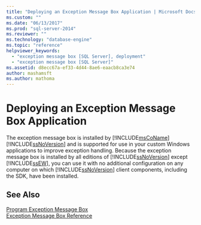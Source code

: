 ```yaml
---
title: "Deploying an Exception Message Box Application | Microsoft Docs"
ms.custom: ""
ms.date: "06/13/2017"
ms.prod: "sql-server-2014"
ms.reviewer: ""
ms.technology: "database-engine"
ms.topic: "reference"
helpviewer_keywords: 
  - "exception message box [SQL Server], deployment"
  - "exception message box [SQL Server]"
ms.assetid: d8ecc67a-ef33-4d44-8ae6-eaacb8ca3e74
author: mashamsft
ms.author: mathoma
---
```

# Deploying an Exception Message Box Application
  The exception message box is installed by [!INCLUDE[msCoName](../../includes/msconame-md.md)] [!INCLUDE[ssNoVersion](../../includes/ssnoversion-md.md)] and is supported for use in your custom Windows applications to improve exception handling. Because the exception message box is installed by all editions of [!INCLUDE[ssNoVersion](../../includes/ssnoversion-md.md)] except [!INCLUDE[ssEW](../../includes/ssew-md.md)], you can use it with no additional configuration on any computer on which [!INCLUDE[ssNoVersion](../../includes/ssnoversion-md.md)] client components, including the SDK, have been installed.  
  
## See Also  
 [Program Exception Message Box](../../../2014/database-engine/dev-guide/program-exception-message-box.md)   
 [Exception Message Box Reference](../../../2014/database-engine/dev-guide/exception-message-box-reference.md)  
  
  
